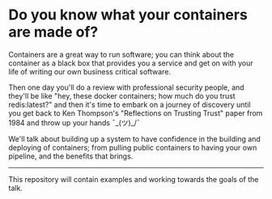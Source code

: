 # Do you know what your containers are made of?

Containers are a great way to run software; you can think about the container as a black box that provides you a service and get on with your life of writing our own business critical software.

Then one day you'll do a review with professional security people, and they'll be like "hey, these docker containers; how much do you trust redis:latest?" and then it's time to embark on a journey of discovery until you get back to Ken Thompson's "Reflections on Trusting Trust" paper from 1984 and throw up your hands ¯\_(ツ)_/¯

We'll talk about building up a system to have confidence in the building and deploying of containers; from pulling public containers to having your own pipeline, and the benefits that brings.

----

This repository will contain examples and working towards the goals of the talk.
